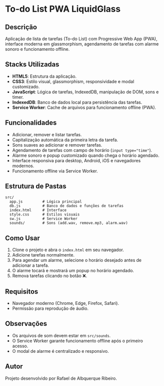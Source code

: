 # To-do List PWA LiquidGlass

## Descrição
Aplicação de lista de tarefas (To-do List) com Progressive Web App (PWA), interface moderna em glassmorphism, agendamento de tarefas com alarme sonoro e funcionamento offline.

## Stacks Utilizadas
- **HTML5**: Estrutura da aplicação.
- **CSS3**: Estilo visual, glassmorphism, responsividade e modal customizado.
- **JavaScript**: Lógica de tarefas, IndexedDB, manipulação de DOM, sons e timer.
- **IndexedDB**: Banco de dados local para persistência das tarefas.
- **Service Worker**: Cache de arquivos para funcionamento offline (PWA).

## Funcionalidades
- Adicionar, remover e listar tarefas.
- Capitalização automática da primeira letra da tarefa.
- Sons suaves ao adicionar e remover tarefas.
- Agendamento de tarefas com campo de horário (`input type="time"`).
- Alarme sonoro e popup customizado quando chega o horário agendado.
- Interface responsiva para desktop, Android, iOS e navegadores modernos.
- Funcionamento offline via Service Worker.

## Estrutura de Pastas
```
src/
  app.js         # Lógica principal
  db.js          # Banco de dados e funções de tarefas
  index.html     # Interface
  style.css      # Estilos visuais
  sw.js          # Service Worker
  sounds/        # Sons (add.wav, remove.mp3, alarm.wav)
```

## Como Usar
1. Clone o projeto e abra o `index.html` em seu navegador.
2. Adicione tarefas normalmente.
3. Para agendar um alarme, selecione o horário desejado antes de adicionar a tarefa.
4. O alarme tocará e mostrará um popup no horário agendado.
5. Remova tarefas clicando no botão ❌.

## Requisitos
- Navegador moderno (Chrome, Edge, Firefox, Safari).
- Permissão para reprodução de áudio.

## Observações
- Os arquivos de som devem estar em `src/sounds`.
- O Service Worker garante funcionamento offline após o primeiro acesso.
- O modal de alarme é centralizado e responsivo.

## Autor
Projeto desenvolvido por Rafael de Albquerque Ribeiro.